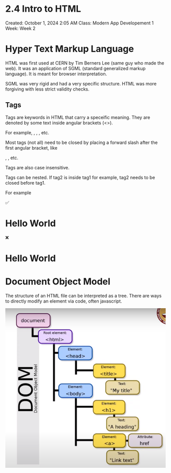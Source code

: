 # 2.4 Intro to HTML

Created: October 1, 2024 2:05 AM
Class: Modern App Developement 1
Week: Week 2

# Hyper Text Markup Language

HTML was first used at CERN by Tim Berners Lee (same guy who made the web). It was an application of SGML (standard generalized markup language). It is meant for browser interpretation.

SGML was very rigid and had a very specific structure. HTML was more forgiving with less strict validity checks.

## Tags

Tags are keywords in HTML that carry a speceific meaning. They are denoted by some text inside angular brackets (<>).

For example, <html>, <head>, <body>, etc.

Most tags (not all) need to be closed by placing a forward slash after the first angular bracket, like </p>, </head>, etc.

Tags are also case insensitive.

Tags can be nested. If tag2 is inside tag1 for example, tag2 needs to be closed before tag1.

For example

✅ <p><h1> Hello World </h1> </p>

❌ <p><h1> Hello World <p><h1>

# Document Object Model

The structure of an HTML file can be interpreted as a tree. There are ways to directly modify an element via code, often javascript.

![image.png](image.png)